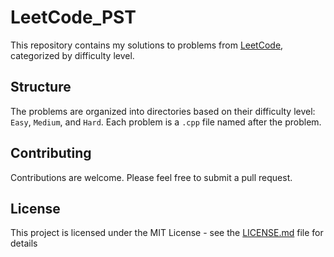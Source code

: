 # LeetCode_PST

This repository contains my solutions to problems from [LeetCode](https://leetcode.com/), categorized by difficulty level.

## Structure

The problems are organized into directories based on their difficulty level: `Easy`, `Medium`, and `Hard`. Each problem is a `.cpp` file named after the problem.

## Contributing

Contributions are welcome. Please feel free to submit a pull request.

## License

This project is licensed under the MIT License - see the [LICENSE.md](LICENSE.md) file for details
